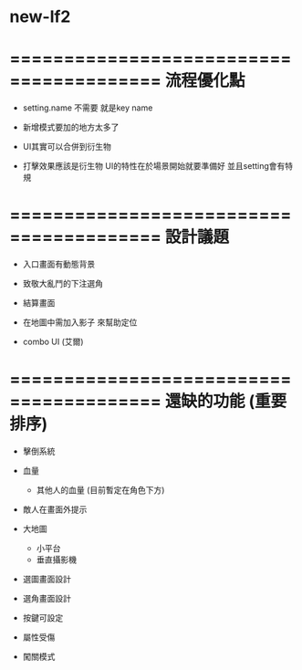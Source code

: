 # new-lf2

========================================
流程優化點
========================================

- setting.name 不需要 就是key name

- 新增模式要加的地方太多了

- UI其實可以合併到衍生物

- 打擊效果應該是衍生物 UI的特性在於場景開始就要準備好 並且setting會有特規

========================================
設計議題
========================================

- 入口畫面有動態背景

- 致敬大亂鬥的下注選角

- 結算畫面

- 在地圖中需加入影子 來幫助定位

- combo UI (艾爾)

========================================
還缺的功能 (重要排序)
========================================



- 擊倒系統

- 血量
    - 其他人的血量 (目前暫定在角色下方)

- 敵人在畫面外提示

- 大地圖
    - 小平台
    - 垂直攝影機

- 選圖畫面設計
- 選角畫面設計

- 按鍵可設定
- 屬性受傷
- 闖關模式